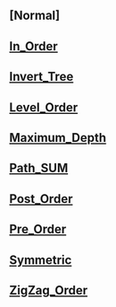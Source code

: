 ## [Normal]

## [In_Order](https://leetcode.com/problems/binary-tree-inorder-traversal/)

## [Invert_Tree](https://leetcode.com/problems/invert-binary-tree/)

## [Level_Order](https://leetcode.com/problems/binary-tree-level-order-traversal/description/)

## [Maximum_Depth](https://leetcode.com/problems/maximum-depth-of-binary-tree/description/)

## [Path_SUM](https://leetcode.com/problems/path-sum/)

## [Post_Order](https://leetcode.com/problems/binary-tree-postorder-traversal/)

## [Pre_Order](https://leetcode.com/problems/binary-tree-preorder-traversal/)

## [Symmetric](https://leetcode.com/problems/symmetric-tree/)

## [ZigZag_Order](https://leetcode.com/problems/binary-tree-zigzag-level-order-traversal/)